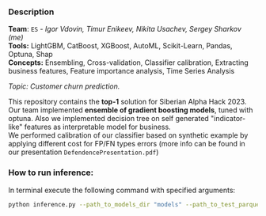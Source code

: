### Description
**Team**: `ES` - *Igor Vdovin, Timur Enikeev, Nikita Usachev, Sergey Sharkov  (me)*  
**Tools:** LightGBM, CatBoost, XGBoost, AutoML, Scikit-Learn, Pandas, Optuna, Shap  
**Concepts:** Ensembling, Cross-validation, Classifier calibration, Extracting business features, Feature importance analysis, Time Series Analysis    

*Topic: Customer churn prediction.*

This repository contains the **top-1** solution for Siberian Alpha Hack 2023. Our team implemented **ensemble of gradient boosting models**, tuned with optuna. Also we implemented decision tree on self generated "indicator-like" features as interpretable model for business.   
We performed calibration of our classifier based on synthetic example by applying different cost for FP/FN types errors (more info can be found in our presentation `DefendencePresentation.pdf`)      

### How to run inference:
In terminal execute the following command with specified arguments:
```sh
python inference.py --path_to_models_dir "models" --path_to_test_parquet "data/test.parquet"
```
